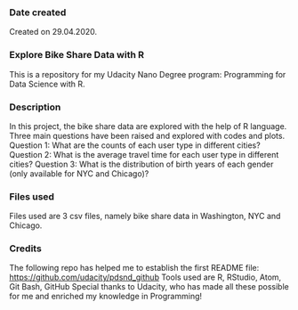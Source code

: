### Date created
Created on 29.04.2020.

### Explore Bike Share Data with R
This is a repository for my Udacity Nano Degree program: Programming for Data Science with R.

### Description
In this project, the bike share data are explored with the help of R language. Three main questions have been raised and explored with codes and plots.
Question 1: What are the counts of each user type in different cities?
Question 2: What is the average travel time for each user type in different cities?
Question 3: What is the distribution of birth years of each gender (only available for NYC and Chicago)?

### Files used
Files used are 3 csv files, namely bike share data in Washington, NYC and Chicago.

### Credits
The following repo has helped me to establish the first README file: https://github.com/udacity/pdsnd_github
Tools used are R, RStudio, Atom, Git Bash, GitHub
Special thanks to Udacity, who has made all these possible for me and enriched my knowledge in Programming!
